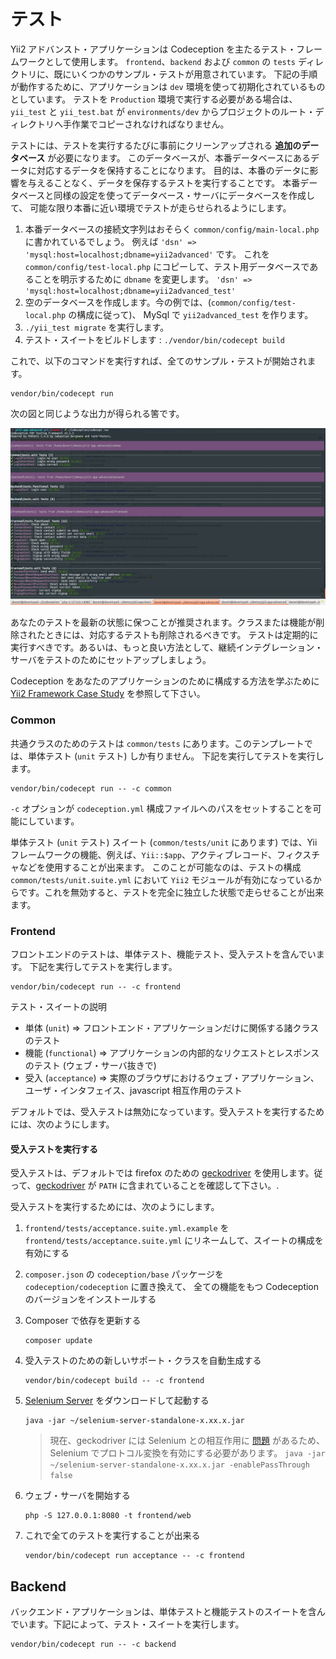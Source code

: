 テスト
======

Yii2 アドバンスト・アプリケーションは Codeception を主たるテスト・フレームワークとして使用します。
`frontend`、`backend` および `common` の `tests` ディレクトリに、既にいくつかのサンプル・テストが用意されています。
下記の手順が動作するために、アプリケーションは `dev` 環境を使って初期化されているものとしています。
テストを `Production` 環境で実行する必要がある場合は、`yii_test` と `yii_test.bat` が
`environments/dev` からプロジェクトのルート・ディレクトリへ手作業でコピーされなければなりません。

テストには、テストを実行するたびに事前にクリーンアップされる **追加のデータベース** が必要になります。
このデータベースが、本番データベースにあるデータに対応するデータを保持することになります。
目的は、本番のデータに影響を与えることなく、データを保存するテストを実行することです。
本番データベースと同様の設定を使ってデータベース・サーバにデータベースを作成して、
可能な限り本番に近い環境でテストが走らせられるようにします。

   1. 本番データベースの接続文字列はおそらく `common/config/main-local.php` に書かれているでしょう。
      例えば `'dsn' => 'mysql:host=localhost;dbname=yii2advanced'` です。
      これを `common/config/test-local.php` にコピーして、テスト用データベースであることを明示するために `dbname` を変更します。
     `'dsn' => 'mysql:host=localhost;dbname=yii2advanced_test'`
   2. 空のデータベースを作成します。今の例では、(`common/config/test-local.php` の構成に従って)、
      MySql で `yii2advanced_test` を作ります。
   3. `./yii_test migrate` を実行します。
   4. テスト・スイートをビルドします : `./vendor/bin/codecept build`

これで、以下のコマンドを実行すれば、全てのサンプル・テストが開始されます。

```
vendor/bin/codecept run
```

次の図と同じような出力が得られる筈です。

![](images/tests.png)

あなたのテストを最新の状態に保つことが推奨されます。クラスまたは機能が削除されたときには、対応するテストも削除されるべきです。
テストは定期的に実行すべきです。あるいは、もっと良い方法として、継続インテグレーション・サーバをテストのためにセットアップしましょう。

Codeception をあなたのアプリケーションのために構成する方法を学ぶために [Yii2 Framework Case Study](http://codeception.com/for/yii) を参照して下さい。

### Common

共通クラスのためのテストは `common/tests` にあります。このテンプレートでは、単体テスト (`unit` テスト) しか有りません。
下記を実行してテストを実行します。

```
vendor/bin/codecept run -- -c common
```

`-c` オプションが `codeception.yml` 構成ファイルへのパスをセットすることを可能にしています。

単体テスト (`unit` テスト) スイート (`common/tests/unit` にあります) では、Yii フレームワークの機能、例えば、`Yii::$app`、アクティブレコード、フィクスチャなどを使用することが出来ます。
このことが可能なのは、テストの構成 `common/tests/unit.suite.yml` において `Yii2` モジュールが有効になっているからです。これを無効すると、テストを完全に独立した状態で走らせることが出来ます。


### Frontend

フロントエンドのテストは、単体テスト、機能テスト、受入テストを含んでいます。
下記を実行してテストを実行します。

```
vendor/bin/codecept run -- -c frontend
```

テスト・スイートの説明

* 単体 (`unit`) ⇒ フロントエンド・アプリケーションだけに関係する諸クラスのテスト
* 機能 (`functional`) ⇒ アプリケーションの内部的なリクエストとレスポンスのテスト (ウェブ・サーバ抜きで)
* 受入 (`acceptance`) ⇒ 実際のブラウザにおけるウェブ・アプリケーション、ユーザ・インタフェイス、javascript 相互作用のテスト

デフォルトでは、受入テストは無効になっています。受入テストを実行するためには、次のようにします。

#### 受入テストを実行する

受入テストは、デフォルトでは firefox のための [geckodriver](https://github.com/mozilla/geckodriver) を使用します。従って、[geckodriver](https://github.com/mozilla/geckodriver) が `PATH` に含まれていることを確認して下さい。.

受入テストを実行するためには、次のようにします。

1. `frontend/tests/acceptance.suite.yml.example` を `frontend/tests/acceptance.suite.yml` にリネームして、スイートの構成を有効にする

1. `composer.json` の `codeception/base` パッケージを `codeception/codeception` に置き換えて、
  全ての機能をもつ Codeception のバージョンをインストールする

1. Composer で依存を更新する

    ```
    composer update  
    ```

1. 受入テストのための新しいサポート・クラスを自動生成する

    ```
    vendor/bin/codecept build -- -c frontend
    ```

1. [Selenium Server](http://www.seleniumhq.org/download/) をダウンロードして起動する

    ```
    java -jar ~/selenium-server-standalone-x.xx.x.jar
    ``` 
    > 現在、geckodriver には Selenium との相互作用に [問題](https://github.com/facebook/php-webdriver/issues/492) があるため、
    > Selenium でプロトコル変換を有効にする必要があります。
    > `java -jar ~/selenium-server-standalone-x.xx.x.jar -enablePassThrough false`

1. ウェブ・サーバを開始する

    ```
    php -S 127.0.0.1:8080 -t frontend/web
    ```

1. これで全てのテストを実行することが出来る

   ```
   vendor/bin/codecept run acceptance -- -c frontend
   ```

## Backend

バックエンド・アプリケーションは、単体テストと機能テストのスイートを含んでいます。下記によって、テスト・スイートを実行します。

```
vendor/bin/codecept run -- -c backend
```
